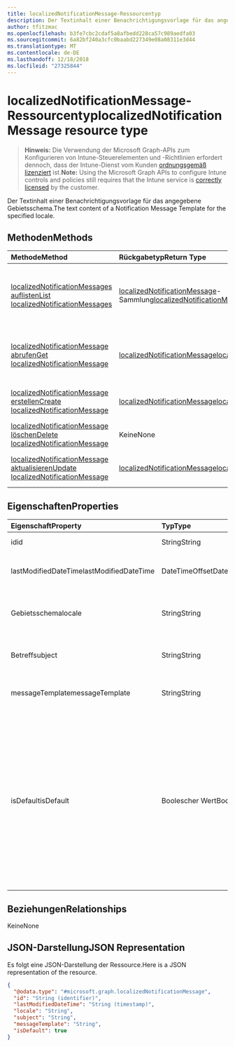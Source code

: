 ```yaml
---
title: localizedNotificationMessage-Ressourcentyp
description: Der Textinhalt einer Benachrichtigungsvorlage für das angegebene Gebietsschema.
author: tfitzmac
ms.openlocfilehash: b3fe7cbc2cdaf5a8afbedd228ca57c989aedfa03
ms.sourcegitcommit: 6a82bf240a3cfc0baabd227349e08a08311e3d44
ms.translationtype: MT
ms.contentlocale: de-DE
ms.lasthandoff: 12/18/2018
ms.locfileid: "27325844"
---
```

# <a name="localizednotificationmessage-resource-type"></a><span data-ttu-id="74fdd-103">localizedNotificationMessage-Ressourcentyp</span><span class="sxs-lookup"><span data-stu-id="74fdd-103">localizedNotificationMessage resource type</span></span>

> <span data-ttu-id="74fdd-104">**Hinweis:** Die Verwendung der Microsoft Graph-APIs zum Konfigurieren von Intune-Steuerelementen und -Richtlinien erfordert dennoch, dass der Intune-Dienst vom Kunden [ordnungsgemäß lizenziert](https://go.microsoft.com/fwlink/?linkid=839381) ist.</span><span class="sxs-lookup"><span data-stu-id="74fdd-104">**Note:** Using the Microsoft Graph APIs to configure Intune controls and policies still requires that the Intune service is [correctly licensed](https://go.microsoft.com/fwlink/?linkid=839381) by the customer.</span></span>

<span data-ttu-id="74fdd-105">Der Textinhalt einer Benachrichtigungsvorlage für das angegebene Gebietsschema.</span><span class="sxs-lookup"><span data-stu-id="74fdd-105">The text content of a Notification Message Template for the specified locale.</span></span>
## <a name="methods"></a><span data-ttu-id="74fdd-106">Methoden</span><span class="sxs-lookup"><span data-stu-id="74fdd-106">Methods</span></span>
|<span data-ttu-id="74fdd-107">Methode</span><span class="sxs-lookup"><span data-stu-id="74fdd-107">Method</span></span>|<span data-ttu-id="74fdd-108">Rückgabetyp</span><span class="sxs-lookup"><span data-stu-id="74fdd-108">Return Type</span></span>|<span data-ttu-id="74fdd-109">Beschreibung</span><span class="sxs-lookup"><span data-stu-id="74fdd-109">Description</span></span>|
|:---|:---|:---|
|[<span data-ttu-id="74fdd-110">localizedNotificationMessages auflisten</span><span class="sxs-lookup"><span data-stu-id="74fdd-110">List localizedNotificationMessages</span></span>](../api/intune-notification-localizednotificationmessage-list.md)|<span data-ttu-id="74fdd-111">[localizedNotificationMessage](../resources/intune-notification-localizednotificationmessage.md)-Sammlung</span><span class="sxs-lookup"><span data-stu-id="74fdd-111">[localizedNotificationMessage](../resources/intune-notification-localizednotificationmessage.md) collection</span></span>|<span data-ttu-id="74fdd-112">Auflisten von Eigenschaften und Beziehungen der [localizedNotificationMessage](../resources/intune-notification-localizednotificationmessage.md)-Objekte.</span><span class="sxs-lookup"><span data-stu-id="74fdd-112">List properties and relationships of the [localizedNotificationMessage](../resources/intune-notification-localizednotificationmessage.md) objects.</span></span>|
|[<span data-ttu-id="74fdd-113">localizedNotificationMessage abrufen</span><span class="sxs-lookup"><span data-stu-id="74fdd-113">Get localizedNotificationMessage</span></span>](../api/intune-notification-localizednotificationmessage-get.md)|[<span data-ttu-id="74fdd-114">localizedNotificationMessage</span><span class="sxs-lookup"><span data-stu-id="74fdd-114">localizedNotificationMessage</span></span>](../resources/intune-notification-localizednotificationmessage.md)|<span data-ttu-id="74fdd-115">Lesen von Eigenschaften und Beziehungen des [localizedNotificationMessage](../resources/intune-notification-localizednotificationmessage.md)-Objekts.</span><span class="sxs-lookup"><span data-stu-id="74fdd-115">Read properties and relationships of the [localizedNotificationMessage](../resources/intune-notification-localizednotificationmessage.md) object.</span></span>|
|[<span data-ttu-id="74fdd-116">localizedNotificationMessage erstellen</span><span class="sxs-lookup"><span data-stu-id="74fdd-116">Create localizedNotificationMessage</span></span>](../api/intune-notification-localizednotificationmessage-create.md)|[<span data-ttu-id="74fdd-117">localizedNotificationMessage</span><span class="sxs-lookup"><span data-stu-id="74fdd-117">localizedNotificationMessage</span></span>](../resources/intune-notification-localizednotificationmessage.md)|<span data-ttu-id="74fdd-118">Erstellen eines neuen [localizedNotificationMessage](../resources/intune-notification-localizednotificationmessage.md)-Objekts.</span><span class="sxs-lookup"><span data-stu-id="74fdd-118">Create a new [localizedNotificationMessage](../resources/intune-notification-localizednotificationmessage.md) object.</span></span>|
|[<span data-ttu-id="74fdd-119">localizedNotificationMessage löschen</span><span class="sxs-lookup"><span data-stu-id="74fdd-119">Delete localizedNotificationMessage</span></span>](../api/intune-notification-localizednotificationmessage-delete.md)|<span data-ttu-id="74fdd-120">Keine</span><span class="sxs-lookup"><span data-stu-id="74fdd-120">None</span></span>|<span data-ttu-id="74fdd-121">Löschen einer [localizedNotificationMessage](../resources/intune-notification-localizednotificationmessage.md).</span><span class="sxs-lookup"><span data-stu-id="74fdd-121">Deletes a [localizedNotificationMessage](../resources/intune-notification-localizednotificationmessage.md).</span></span>|
|[<span data-ttu-id="74fdd-122">localizedNotificationMessage aktualisieren</span><span class="sxs-lookup"><span data-stu-id="74fdd-122">Update localizedNotificationMessage</span></span>](../api/intune-notification-localizednotificationmessage-update.md)|[<span data-ttu-id="74fdd-123">localizedNotificationMessage</span><span class="sxs-lookup"><span data-stu-id="74fdd-123">localizedNotificationMessage</span></span>](../resources/intune-notification-localizednotificationmessage.md)|<span data-ttu-id="74fdd-124">Aktualisieren der Eigenschaften eines [LocalizedNotificationMessage](../resources/intune-notification-localizednotificationmessage.md)-Objekts.</span><span class="sxs-lookup"><span data-stu-id="74fdd-124">Update the properties of a [localizedNotificationMessage](../resources/intune-notification-localizednotificationmessage.md) object.</span></span>|

## <a name="properties"></a><span data-ttu-id="74fdd-125">Eigenschaften</span><span class="sxs-lookup"><span data-stu-id="74fdd-125">Properties</span></span>
|<span data-ttu-id="74fdd-126">Eigenschaft</span><span class="sxs-lookup"><span data-stu-id="74fdd-126">Property</span></span>|<span data-ttu-id="74fdd-127">Typ</span><span class="sxs-lookup"><span data-stu-id="74fdd-127">Type</span></span>|<span data-ttu-id="74fdd-128">Beschreibung</span><span class="sxs-lookup"><span data-stu-id="74fdd-128">Description</span></span>|
|:---|:---|:---|
|<span data-ttu-id="74fdd-129">id</span><span class="sxs-lookup"><span data-stu-id="74fdd-129">id</span></span>|<span data-ttu-id="74fdd-130">String</span><span class="sxs-lookup"><span data-stu-id="74fdd-130">String</span></span>|<span data-ttu-id="74fdd-131">Schlüssel der Entität</span><span class="sxs-lookup"><span data-stu-id="74fdd-131">Key of the entity.</span></span>|
|<span data-ttu-id="74fdd-132">lastModifiedDateTime</span><span class="sxs-lookup"><span data-stu-id="74fdd-132">lastModifiedDateTime</span></span>|<span data-ttu-id="74fdd-133">DateTimeOffset</span><span class="sxs-lookup"><span data-stu-id="74fdd-133">DateTimeOffset</span></span>|<span data-ttu-id="74fdd-134">Datum und Uhrzeit der letzten Änderung des Objekts.</span><span class="sxs-lookup"><span data-stu-id="74fdd-134">DateTime the object was last modified.</span></span>|
|<span data-ttu-id="74fdd-135">Gebietsschema</span><span class="sxs-lookup"><span data-stu-id="74fdd-135">locale</span></span>|<span data-ttu-id="74fdd-136">String</span><span class="sxs-lookup"><span data-stu-id="74fdd-136">String</span></span>|<span data-ttu-id="74fdd-137">Das Gebietsschema für das diese Nachricht bestimmt ist.</span><span class="sxs-lookup"><span data-stu-id="74fdd-137">The Locale for which this message is destined.</span></span>|
|<span data-ttu-id="74fdd-138">Betreff</span><span class="sxs-lookup"><span data-stu-id="74fdd-138">subject</span></span>|<span data-ttu-id="74fdd-139">String</span><span class="sxs-lookup"><span data-stu-id="74fdd-139">String</span></span>|<span data-ttu-id="74fdd-140">Die Vorlage für den Betreff der Nachricht.</span><span class="sxs-lookup"><span data-stu-id="74fdd-140">The Message Template Subject.</span></span>|
|<span data-ttu-id="74fdd-141">messageTemplate</span><span class="sxs-lookup"><span data-stu-id="74fdd-141">messageTemplate</span></span>|<span data-ttu-id="74fdd-142">String</span><span class="sxs-lookup"><span data-stu-id="74fdd-142">String</span></span>|<span data-ttu-id="74fdd-143">Die Vorlage für den Inhalt der Nachricht.</span><span class="sxs-lookup"><span data-stu-id="74fdd-143">The Message Template content.</span></span>|
|<span data-ttu-id="74fdd-144">isDefault</span><span class="sxs-lookup"><span data-stu-id="74fdd-144">isDefault</span></span>|<span data-ttu-id="74fdd-145">Boolescher Wert</span><span class="sxs-lookup"><span data-stu-id="74fdd-145">Boolean</span></span>|<span data-ttu-id="74fdd-146">Die Kennzeichnung gibt an, ob dies das Standard-Gebietsschema für die Fallbacksprache ist.</span><span class="sxs-lookup"><span data-stu-id="74fdd-146">Flag to indicate whether or not this is the default locale for language fallback.</span></span> <span data-ttu-id="74fdd-147">Dieser Kennzeichnung kann nur festgelegt werden.</span><span class="sxs-lookup"><span data-stu-id="74fdd-147">This flag can only be set.</span></span> <span data-ttu-id="74fdd-148">Um die Festlegung aufzuheben, setzen Sie diese Eigenschaft bei einer anderen lokalisierten Benachrichtigung auf „true“.</span><span class="sxs-lookup"><span data-stu-id="74fdd-148">To unset, set this property to true on another Localized Notification Message.</span></span>|

## <a name="relationships"></a><span data-ttu-id="74fdd-149">Beziehungen</span><span class="sxs-lookup"><span data-stu-id="74fdd-149">Relationships</span></span>
<span data-ttu-id="74fdd-150">Keine</span><span class="sxs-lookup"><span data-stu-id="74fdd-150">None</span></span>
## <a name="json-representation"></a><span data-ttu-id="74fdd-151">JSON-Darstellung</span><span class="sxs-lookup"><span data-stu-id="74fdd-151">JSON Representation</span></span>
<span data-ttu-id="74fdd-152">Es folgt eine JSON-Darstellung der Ressource.</span><span class="sxs-lookup"><span data-stu-id="74fdd-152">Here is a JSON representation of the resource.</span></span>
<!-- {
  "blockType": "resource",
  "keyProperty": "id",
  "@odata.type": "microsoft.graph.localizedNotificationMessage"
}
-->
``` json
{
  "@odata.type": "#microsoft.graph.localizedNotificationMessage",
  "id": "String (identifier)",
  "lastModifiedDateTime": "String (timestamp)",
  "locale": "String",
  "subject": "String",
  "messageTemplate": "String",
  "isDefault": true
}
```



